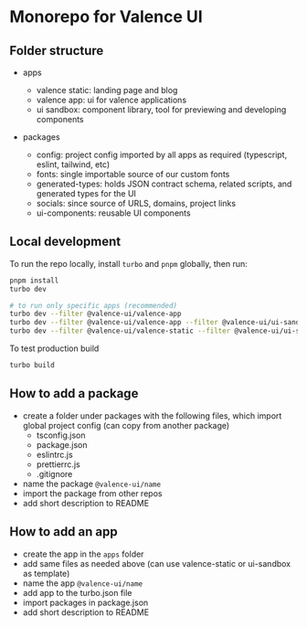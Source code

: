 # Monorepo for Valence UI

## Folder structure

- apps

  - valence static: landing page and blog
  - valence app: ui for valence applications
  - ui sandbox: component library, tool for previewing and developing components

- packages
  - config: project config imported by all apps as required (typescript, eslint, tailwind, etc)
  - fonts: single importable source of our custom fonts
  - generated-types: holds JSON contract schema, related scripts, and generated types for the UI
  - socials: since source of URLS, domains, project links
  - ui-components: reusable UI components

## Local development

To run the repo locally, install `turbo` and `pnpm` globally, then run:

```bash
pnpm install
turbo dev

# to run only specific apps (recommended)
turbo dev --filter @valence-ui/valence-app
turbo dev --filter @valence-ui/valence-app --filter @valence-ui/ui-sandbox
turbo dev --filter @valence-ui/valence-static --filter @valence-ui/ui-sandbox
```

To test production build

```bash
turbo build
```

## How to add a package

- create a folder under packages with the following files, which import global project config (can copy from another package)
  - tsconfig.json
  - package.json
  - eslintrc.js
  - prettierrc.js
  - .gitignore
- name the package `@valence-ui/name`
- import the package from other repos
- add short description to README

## How to add an app

- create the app in the `apps` folder
- add same files as needed above (can use valence-static or ui-sandbox as template)
- name the app `@valence-ui/name`
- add app to the turbo.json file
- import packages in package.json
- add short description to README
